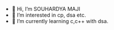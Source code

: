- 👋 Hi, I’m SOUHARDYA MAJI 
- 👀 I’m interested in cp, dsa etc.
- 🌱 I’m currently learning c,c++ with dsa.

<!---
souhardya702/souhardya702 is a ✨ special ✨ repository because its `README.md` (this file) appears on your GitHub profile.
You can click the Preview link to take a look at your changes.
--->
